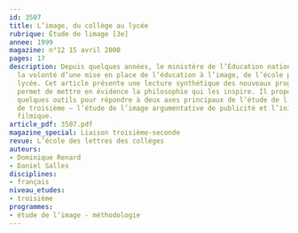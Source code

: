```yaml
---
id: 3507
title: L’image, du collège au lycée
rubrique: Étude de limage [3e]
annee: 1999
magazine: n°12 15 avril 2000
pages: 17
description: Depuis quelques années, le ministère de l’Éducation nationale manifeste
  la volonté d’une mise en place de l’éducation à l’image, de l’école primaire au
  lycée. Cet article présente une lecture synthétique des nouveaux programmes qui
  permet de mettre en évidence la philosophie qui les inspire. Il propose ensuite
  quelques outils pour répondre à deux axes principaux de l’étude de l’image en classe
  de troisième – l’étude de l’image argumentative de publicité et l’initiation à l’analyse
  filmique.
article_pdf: 3507.pdf
magazine_special: Liaison troisième-seconde
revue: L’école des lettres des collèges
auteurs:
- Dominique Renard
- Daniel Salles
disciplines:
- français
niveau_etudes:
- troisième
programmes:
- étude de l’image - méthodologie
---
```

